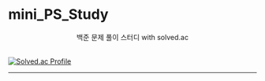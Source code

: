 # mini_PS_Study

<div align="center">
백준 문제 풀이 스터디 with solved.ac </div> </br>

  
[![Solved.ac Profile](http://mazassumnida.wtf/api/v2/generate_badge?boj=lgeun0905)](https://solved.ac/lgeun0905/)

* * *
